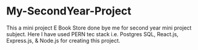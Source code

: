 # My-SecondYear-Project
This a mini project E Book Store done bye me for second year mini project subject. Here I have used PERN tec stack i.e. Postgres SQL, React.js, Express.js, &amp; Node.js for creating this  project. 
